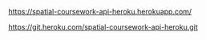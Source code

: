 https://spatial-coursework-api-heroku.herokuapp.com/

https://git.heroku.com/spatial-coursework-api-heroku.git